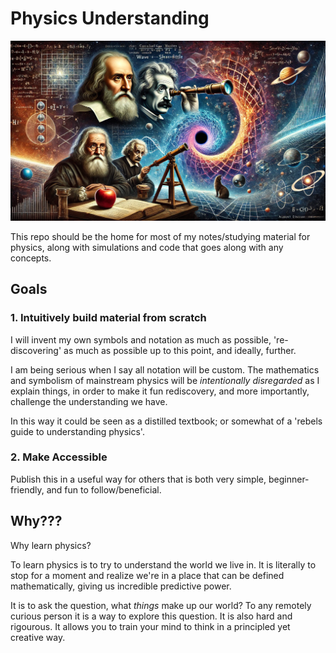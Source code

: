 # Physics Understanding

![cool discovery pic](readpic.webp)

This repo should be the home for most of my notes/studying material for physics, along with simulations and code that goes along with any concepts.

## Goals

### 1. Intuitively build material from scratch

I will invent my own symbols and notation as much as possible, 're-discovering' as much as possible up to this point, and ideally, further.

I am being serious when I say all notation will be custom. The mathematics and symbolism of mainstream physics will be *intentionally disregarded* as I explain things, in order to make it fun rediscovery, and more importantly, challenge the understanding we have.

In this way it could be seen as a distilled textbook; or somewhat of a 'rebels guide to understanding physics'.

### 2. Make Accessible

Publish this in a useful way for others that is both very simple, beginner-friendly, and fun to follow/beneficial.


## Why???

Why learn physics?

To learn physics is to try to understand the world we live in. It is literally to stop for a moment and realize we're in a place that can be defined mathematically, giving us incredible predictive power.

It is to ask the question, what *things* make up our world? To any remotely curious person it is a way to explore this question. It is also hard and rigourous. It allows you to train your mind to think in a principled yet creative way.